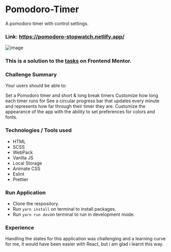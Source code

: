 # Pomodoro-Timer

A pomodoro timer with control settings.

### Link: https://pomodoro-stopwatch.netlify.app/

![image](https://user-images.githubusercontent.com/54219127/188305172-9cb5d4df-5637-41be-a517-41f7db73db88.png)

### This is a solution to the [tasks](https://www.frontendmentor.io/challenges/pomodoro-app-KBFnycJ6G) on Frontend Mentor.

### Challenge Summary

Your users should be able to:

Set a Pomodoro timer and short & long break timers
Customize how long each timer runs for
See a circular progress bar that updates every minute and represents how far through their timer they are.
Customize the appearance of the app with the ability to set preferences for colors and fonts.

### Technologies / Tools used

- HTML
- SCSS
- WebPack
- Vanilla JS
- Local Storage
- Animate CSS
- Eslint
- Prettier

### Run Application

- Clone the respository.
- Run `yarn install` on terminal to install packages.
- Run `yarn run dev`on terminal to run in development mode.

### Experience

Handling the states for this application was challenging and a learning curve for me, it would have been easier with React, but i am glad i learnt this way.
